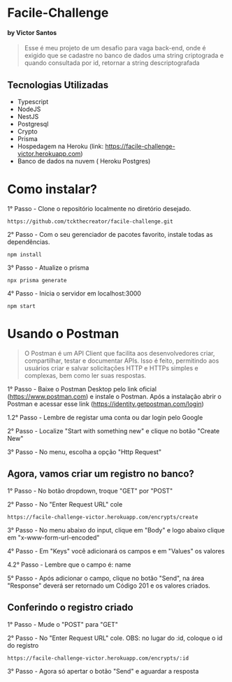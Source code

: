 # Facile-Challenge
#### by Victor Santos

> Esse é meu projeto de um desafio para vaga back-end, onde é exigido que se cadastre no banco de dados uma string criptograda e quando consultada por id, retornar a string descriptografada


## Tecnologias Utilizadas
- Typescript
- NodeJS
- NestJS
- Postgresql
- Crypto
- Prisma
- Hospedagem na Heroku (link: https://facile-challenge-victor.herokuapp.com)
- Banco de dados na nuvem ( Heroku Postgres)

# Como instalar?

1° Passo - Clone o repositório localmente no diretório desejado.
```
https://github.com/tckthecreator/facile-challenge.git
```

2° Passo - Com o seu gerenciador de pacotes favorito, instale todas as dependências.

```
npm install
```

3° Passo - Atualize o prisma
```
npx prisma generate
```

4° Passo - Inicia o servidor em localhost:3000
```
npm start
```


# Usando o Postman 
> O Postman é um API Client que facilita aos desenvolvedores criar, compartilhar, testar e documentar APIs. Isso é feito, permitindo aos usuários criar e salvar solicitações HTTP e HTTPs simples e complexas, bem como ler suas respostas.

1° Passo - Baixe o Postman Desktop pelo link oficial (https://www.postman.com) e instale o Postman. Após a instalação abrir o Postman e acessar esse link (https://identity.getpostman.com/login)

1.2° Passo - Lembre de registar uma conta ou dar login pelo Google

2° Passo - Localize "Start with something new" e clique no botão "Create New"

3° Passo - No menu, escolha a opção "Http Request"

## Agora, vamos criar um registro no banco?

1° Passo - No botão dropdown, troque "GET" por "POST"

2° Passo - No "Enter Request URL" cole
```
https://facile-challenge-victor.herokuapp.com/encrypts/create
```

3° Passo - No menu abaixo do input, clique em "Body" e logo abaixo clique em "x-www-form-url-encoded"

4° Passo - Em "Keys" você adicionará os campos e em "Values" os valores

4.2° Passo - Lembre que o campo é: name

5° Passo - Após adicionar  o campo, clique no botão "Send", na área "Response" deverá ser retornado um Código 201 e os valores criados.

## Conferindo o registro criado

1° Passo - Mude o "POST" para "GET"

2° Passo - No "Enter Request URL" cole. OBS: no lugar do :id, coloque o id do registro
```
https://facile-challenge-victor.herokuapp.com/encrypts/:id
```

3° Passo - Agora só apertar o botão "Send" e aguardar a resposta

